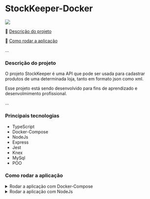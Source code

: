 # StockKeeper-Docker

> 
   <img src="http://img.shields.io/static/v1?label=STATUS&message=desenvolvendo&color=GREEN&style=for-the-badge"/>


:small_blue_diamond: [Descrição do projeto](#descrição-do-projeto)

:small_blue_diamond: [Como rodar a aplicação](#como-rodar-a-aplicação-arrow_forward)

... 

### Descrição do projeto
<p>O projeto StockKeeper é uma API que pode ser usada para cadastrar produtos de uma determinada loja, tanto em formato json como xml.</p>
Esse projeto está sendo desenvolvido para fins de aprendizado e desenvolmimento profissional.

...

### Principais tecnologias

- TypeScript
- Docker-Compose
- NodeJs
- Express
- Jest
- Knex
- MySql
- POO

### Como rodar a aplicação

<details>
   <summary>Rodar a aplicação com Docker-Compose</summary>
   <p>Você precisa ter o <a href="https://docs.docker.com/engine/install/" target="_blank">Docker</a> e o <a href="https://docs.docker.com/compose/install/" target="_blank">Docker-Compose</a> instalados em sua máquina.
</p>
</details>

<details>
   <summary>Rodar a aplicação com NodeJs</summary>
</details>
